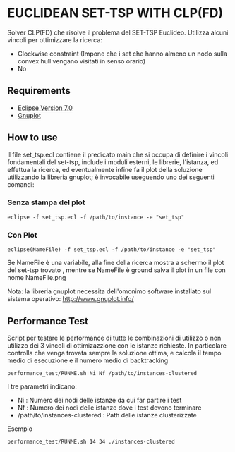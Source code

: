 # EUCLIDEAN SET-TSP WITH CLP(FD)

Solver CLP(FD) che risolve il problema del SET-TSP Euclideo. 
Utilizza alcuni vincoli per ottimizzare la ricerca:
  - Clockwise constraint (Impone che i set che hanno almeno un nodo sulla convex hull vengano visitati in senso orario)
  - No

## Requirements

- [Eclipse Version 7.0](https://eclipseclp.org/download.html)
- [Gnuplot](http://www.gnuplot.info/)

## How to use

Il file set_tsp.ecl contiene il predicato main che si occupa di definire i vincoli fondamentali del set-tsp, include i moduli esterni, le librerie, l'istanza, ed effettua la ricerca, ed eventualmente infine fa il plot della soluzione utilizzando la  libreria gnuplot; è invocabile useguendo uno dei seguenti comandi:

### Senza stampa del plot

  ```console
  eclipse -f set_tsp.ecl -f /path/to/instance -e "set_tsp" 
  ```

### Con Plot
  
  ```console
  eclipse(NameFile) -f set_tsp.ecl -f /path/to/instance -e "set_tsp" 
  ```

Se NameFile è una variabile, alla fine della ricerca  mostra a schermo il plot del set-tsp trovato , mentre se NameFile è ground salva il plot in un file con nome NameFile.png

Nota: la libreria gnuplot necessita dell'omonimo software installato sul sistema operativo: <http://www.gnuplot.info/>

## Performance Test

Script per testare le performance di tutte le combinazioni di utilizzo o non utilizzo dei 3 vincoli di ottimizazzione con le istanze richieste. In particolare controlla che venga trovata sempre la soluzione ottima, e calcola il tempo medio di esecuzione e il numero medio di backtracking

```console
performance_test/RUNME.sh Ni Nf /path/to/instances-clustered
```

I tre parametri indicano:

- Ni : Numero dei nodi delle istanze da cui far partire i test
- Nf : Numero dei nodi delle istanze dove i test devono terminare
- /path/to/instances-clustered : Path delle istanze clusterizzate

Esempio

```console
performance_test/RUNME.sh 14 34 ./instances-clustered
```
